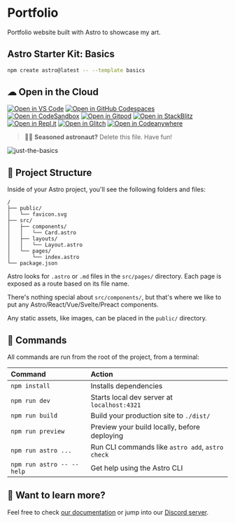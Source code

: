 # Portfolio

Portfolio website built with Astro to showcase my art.

## Astro Starter Kit: Basics

```sh
npm create astro@latest -- --template basics
```
##  ☁ Open in the Cloud 
[![Open in VS Code](https://img.shields.io/badge/Open%20in-VS%20Code-blue?logo=visualstudiocode)](https://vscode.dev/github/withastro/astro/tree/latest/examples/basics)
[![Open in GitHub Codespaces](https://github.com/codespaces/badge.svg)](https://codespaces.new/withastro/astro/tree/latest/examples/basics)
[![Open in CodeSandbox](https://assets.codesandbox.io/github/button-edit-lime.svg)](https://codesandbox.io/embed/react-markdown-preview-co1mj?fontsize=14&hidenavigation=1&theme=dark)
[![Open in Gitpod](https://gitpod.io/button/open-in-gitpod.svg)](https://gitpod.io/#https://github.com/withastro/astro/tree/latest/examples/basics)
[![Open in StackBlitz](https://developer.stackblitz.com/img/open_in_stackblitz.svg)](https://stackblitz.com/github/DanielSaromo/Pacman_UCB_Behavioral_Cloning?template=node&title=ngx-vcard%20Example)
[![Open in Repl.it](https://replit.com/badge/github/withastro/astro)](https://replit.com/github/withastro/astro/tree/latest/examples/basics)
[![Open in Glitch](https://img.shields.io/badge/Open%20in-Glitch-blue?logo=glitch)](https://glitch.com/edit/#!/import/github/withastro/astro/tree/latest/examples/basics)
[![Open in Codeanywhere](https://codeanywhere.com/img/open-in-codeanywhere-btn.svg)](https://app.codeanywhere.com/#https://github.com/withastro/astro/tree/latest/examples/basics)

> 🧑‍🚀 **Seasoned astronaut?** Delete this file. Have fun!

![just-the-basics](https://github.com/withastro/astro/assets/2244813/a0a5533c-a856-4198-8470-2d67b1d7c554)

## 🚀 Project Structure

Inside of your Astro project, you'll see the following folders and files:

```text
/
├── public/
│   └── favicon.svg
├── src/
│   ├── components/
│   │   └── Card.astro
│   ├── layouts/
│   │   └── Layout.astro
│   └── pages/
│       └── index.astro
└── package.json
```

Astro looks for `.astro` or `.md` files in the `src/pages/` directory. Each page is exposed as a route based on its file name.

There's nothing special about `src/components/`, but that's where we like to put any Astro/React/Vue/Svelte/Preact components.

Any static assets, like images, can be placed in the `public/` directory.

## 🧞 Commands

All commands are run from the root of the project, from a terminal:

| Command                   | Action                                           |
| :------------------------ | :----------------------------------------------- |
| `npm install`             | Installs dependencies                            |
| `npm run dev`             | Starts local dev server at `localhost:4321`      |
| `npm run build`           | Build your production site to `./dist/`          |
| `npm run preview`         | Preview your build locally, before deploying     |
| `npm run astro ...`       | Run CLI commands like `astro add`, `astro check` |
| `npm run astro -- --help` | Get help using the Astro CLI                     |

## 👀 Want to learn more?

Feel free to check [our documentation](https://docs.astro.build) or jump into our [Discord server](https://astro.build/chat).
